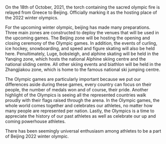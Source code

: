 On the 18th of October, 2021, the torch containing the sacred olympic fire is relayed from Greece to Beijing. Officially marking it as the hosting place of the 2022 winter olympics.

For the upcoming winter olympic, beijing has made many preparations. Three main zones are constructed to deploy the venues that will be used in the upcoming games. The Beijing zone will be hosting the opening and closing ceremony of the Olympic games. In addition, the events of curling, ice hockey, snowboarding, and speed and figure skating will also be held here. Penultimately, Luge, bobsleigh, and alphine skating will be held in the Yanqing zone, which hosts the national Alphine skiing centre and the national sliding centre. All other skiing events and biathlon will be held in the Zhangjiakou zone, which is home to the famous national ski jumping centre. 

The Olympic games are particularly important because we put our differences aside during these games, every country can focus on their people, the number of medals won and of course, their pride. Another highlight of the Olympics is seeing all the represented countries walk proudly with their flags raised through the arena.  In the Olympic games, the whole world comes together and celebrates our athletes, no matter how many people are represented per nation. Lastly, the Olympics is a time to appreciate the history of our past athletes as well as celebrate our up and coming powerhouse athletes.  

There has been seemingly universal enthusiasm among athletes to be a part of Beijing 2022 winter olympic. 	